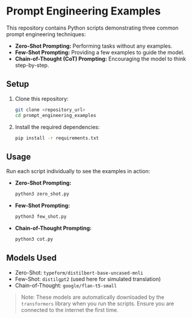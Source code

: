 # Prompt Engineering Examples

This repository contains Python scripts demonstrating three common prompt engineering techniques:

- **Zero-Shot Prompting:** Performing tasks without any examples.
- **Few-Shot Prompting:** Providing a few examples to guide the model.
- **Chain-of-Thought (CoT) Prompting:** Encouraging the model to think step-by-step.

## Setup

1. Clone this repository:

   ```bash
   git clone <repository_url>
   cd prompt_engineering_examples
   ```

2. Install the required dependencies:

   ```bash
   pip install -r requirements.txt
   ```

## Usage

Run each script individually to see the examples in action:

- **Zero-Shot Prompting:**

  ```bash
  python3 zero_shot.py
  ```

- **Few-Shot Prompting:**

  ```bash
  python3 few_shot.py
  ```

- **Chain-of-Thought Prompting:**

  ```bash
  python3 cot.py
  ```

## Models Used

- Zero-Shot: `typeform/distilbert-base-uncased-mnli`
- Few-Shot: `distilgpt2` (used here for simulated translation)
- Chain-of-Thought: `google/flan-t5-small`

> Note: These models are automatically downloaded by the `transformers` library when you run the scripts. Ensure you are connected to the internet the first time.

